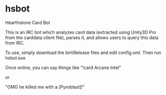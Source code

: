 hsbot
=====

Hearthstone Card Bot

This is an IRC bot which analyzes card data (extracted using Unity3D Pro from the carddata client file), parses it, and allows users to query this data from IRC.

To use, simply download the bin\Release files and edit config.xml. Then run hsbot.exe

Once online, you can say things like
"!card Arcane Intel"

or

"OMG he killed me with a [Pyroblast]!"
